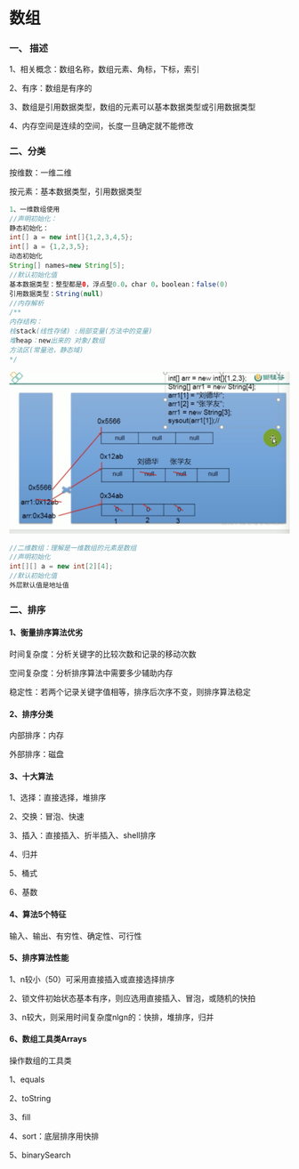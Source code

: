 # 数组

### 一、 描述

1、相关概念：数组名称，数组元素、角标，下标，索引

2、有序：数组是有序的

3、数组是引用数据类型，数组的元素可以基本数据类型或引用数据类型

4、内存空间是连续的空间，长度一旦确定就不能修改

### 二、分类

按维数：一维二维

按元素：基本数据类型，引用数据类型

```java
1、一维数组使用
//声明初始化：
静态初始化：
int[] a = new int[]{1,2,3,4,5};
int[] a = {1,2,3,5};
动态初始化
String[] names=new String[5];
//默认初始化值
基本数据类型：整型都是0，浮点型0.0，char 0，boolean：false(0) 
引用数据类型：String(null)
//内存解析
/**
内存结构：
栈stack(线性存储) :局部变量(方法中的变量)
堆heap：new出来的 对象/数组
方法区(常量池，静态域)
*/

```

![image-20200416231629788](image-20200416231629788.png)

```java
//二维数组：理解是一维数组的元素是数组
//声明初始化
int[][] a = new int[2][4];
//默认初始化值
外层默认值是地址值
```

### 二、排序

#### 1、衡量排序算法优劣

时间复杂度：分析关键字的比较次数和记录的移动次数

空间复杂度：分析排序算法中需要多少辅助内存

稳定性：若两个记录关键字值相等，排序后次序不变，则排序算法稳定

#### 2、排序分类

内部排序：内存

外部排序：磁盘

#### 3、十大算法

1、选择：直接选择，堆排序

2、交换：冒泡、快速

3、插入：直接插入、折半插入、shell排序

4、归并

5、桶式

6、基数

#### 4、算法5个特征

输入、输出、有穷性、确定性、可行性

#### 5、排序算法性能

1、n较小（50）可采用直接插入或直接选择排序

2、锁文件初始状态基本有序，则应选用直接插入、冒泡，或随机的快拍

3、n较大，则采用时间复杂度nlgn的：快排，堆排序，归并

#### 6、数组工具类Arrays

操作数组的工具类

1、equals

2、toString

3、fill

4、sort：底层排序用快排

5、binarySearch